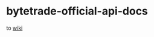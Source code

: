# bytetrade-official-api-docs

to [wiki](https://github.com/Bytetrade/bytetrade-official-api-docs/wiki)